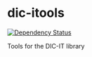 dic-itools
==========

[![Dependency Status](https://www.versioneye.com/user/projects/52f752d9ec1375dc7b0003ce/badge.png)](https://www.versioneye.com/user/projects/52f752d9ec1375dc7b0003ce)

Tools for the DIC-IT library
